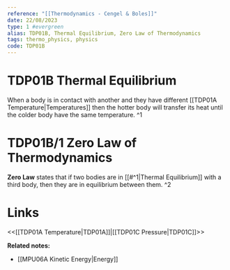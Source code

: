 ```yaml
---
reference: "[[Thermodynamics - Cengel & Boles]]"
date: 22/08/2023
type: 1 #evergreen
alias: TDP01B, Thermal Equilibrium, Zero Law of Thermodynamics
tags: thermo_physics, physics
code: TDP01B
---
```

# TDP01B Thermal Equilibrium

When a body is in contact with another and they have different [[TDP01A Temperature|Temperatures]] then the hotter body will transfer its heat until the colder body have the same temperature. ^1

# TDP01B/1 Zero Law of Thermodynamics

**Zero Law** states that if two bodies are in [[#^1|Thermal Equilibrium]] with a third body, then they are in equilibrium between them. ^2

# Links
<<[[TDP01A Temperature|TDP01A]]|[[TDP01C Pressure|TDP01C]]>>

**Related notes:**
- [[MPU06A Kinetic Energy|Energy]] 
